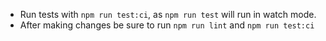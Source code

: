 - Run tests with `npm run test:ci`, as `npm run test` will run in watch mode.
- After making changes be sure to run `npm run lint` and `npm run test:ci`